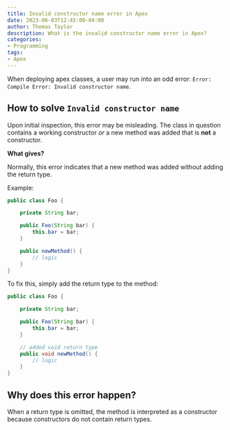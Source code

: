 ```yaml
---
title: Invalid constructor name error in Apex
date: 2023-06-03T12:45:00-04:00
author: Thomas Taylor
description: What is the invalid constructor name error in Apex?
categories:
- Programming
tags:
- Apex
---
```


When deploying apex classes, a user may run into an odd error: `Error: Compile Error: Invalid constructor name`.

## How to solve `Invalid constructor name`

Upon initial inspection, this error may be misleading. The class in question contains a working constructor _or_ a new method was added that is __not__ a constructor.

**What gives?**

Normally, this error indicates that a new method was added without adding the return type.

Example:

```java
public class Foo {

    private String bar;

    public Foo(String bar) {
        this.bar = bar;
    }

    public newMethod() {
        // logic
    }
}
```

To fix this, simply add the return type to the method:

```java
public class Foo {

    private String bar;

    public Foo(String bar) {
        this.bar = bar;
    }

    // added void return type
    public void newMethod() {
        // logic
    }
}
```

## Why does this error happen?

When a return type is omitted, the method is interpreted as a constructor because constructors do not contain return types.
